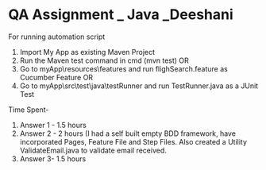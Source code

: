 # QA Assignment _ Java _Deeshani
For running automation script
1. Import My App as existing Maven Project
2. Run the Maven test command in cmd (mvn test)
OR
3. Go to myApp\resources\features and run flighSearch.feature as Cucumber Feature
OR
4. Go to myApp\src\test\java\testRunner and run TestRunner.java as a JUnit Test

Time Spent- 
1. Answer 1 - 1.5 hours
2. Answer 2 - 2 hours (I had a self built empty BDD framework, have incorporated Pages, Feature File and Step Files. Also created a Utility ValidateEmail.java to validate email received.
3. Answer 3- 1.5 hours
